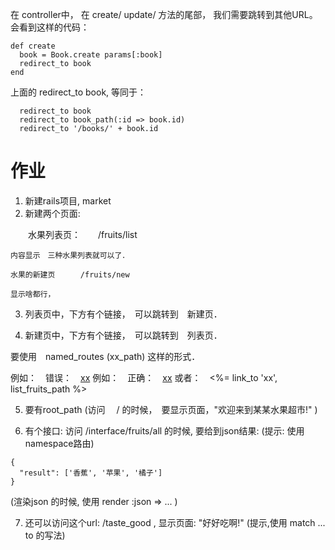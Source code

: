 在 controller中，  在 create/ update/ 方法的尾部， 我们需要跳转到其他URL。
会看到这样的代码：

```
def create
  book = Book.create params[:book]
  redirect_to book
end
```

上面的 redirect_to book, 等同于：

```
  redirect_to book
  redirect_to book_path(:id => book.id)
  redirect_to '/books/' + book.id
```

# 作业

1. 新建rails项目, market
2. 新建两个页面:

　　水果列表页：　　/fruits/list

    内容显示　三种水果列表就可以了．

    水果的新建页　    /fruits/new

    显示啥都行，
3. 列表页中，下方有个链接，　可以跳转到　新建页．

4. 新建页中，下方有个链接，　可以跳转到　列表页．

要使用　named_routes  (xx_path) 这样的形式．　

例如：　错误：　<a href='/fruits/list'>xx</a>
例如：　正确：　<a href='<%= list_fruits_path %>'>xx</a>
或者：　<%= link_to 'xx', list_fruits_path %>

5. 要有root_path (访问　 /  的时候，　要显示页面，"欢迎来到某某水果超市!" )

6. 有个接口:  访问 /interface/fruits/all 的时候, 要给到json结果:
(提示: 使用namespace路由)

```
{
  "result": ['香蕉', '苹果', '橘子']
}

```

(渲染json 的时候, 使用 render :json => ... )

7. 还可以访问这个url:  /taste_good ,  显示页面:  "好好吃啊!"
(提示,使用 match ... to 的写法)


